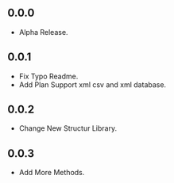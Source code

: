 ## 0.0.0

- Alpha Release.

## 0.0.1

- Fix Typo Readme.
- Add Plan Support xml csv and xml database.

## 0.0.2

- Change New Structur Library.

## 0.0.3

- Add More Methods.